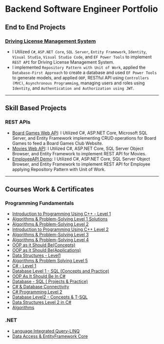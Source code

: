 # Backend Software Engineer Portfolio

## End to End Projects
### [Driving License Management System](https://github.com/MohamedBadwy360/Driving-License-Management-System-Backend-Project)
* I Utilized `C#`, `ASP.NET Core`, `SQL Server`, `Entity Framework`, `Identity`, `Visual Studio`, `Visual Studio Code`, and `EF Power Tools` to implement `REST API` for Driving License Management System.
* I implemented `Repository Pattern with Unit of Work`, applied the `Database-First Approach` to create a database and used `EF Power Tools` to generate models, and applied `OOP`, RESTful API using `Controllers (MVC)`, `Asynchronous Programming`, managing users and roles using `Identity`, and `Authentication and Authorization using JWT`.

---

## Skill Based Projects

### REST APIs
* [Board Games Web API](https://github.com/MohamedBadwy360/Board-Games-Web-API): I Utilized C#, ASP.NET Core, Microsoft SQL Server, and Entity Framework implementing CRUD operations for Board Games to feed a Board Games Club Website.
* [Movies Web API](https://github.com/MohamedBadwy360/MoviesAPI): I Utilized C#, ASP.NET Core, SQL Server Object Browser, and Entity Framework to implement REST API for Movies.
* [EmployeeAPI Demo](https://github.com/MohamedBadwy360/API-Demo): I Utilized C#, ASP.NET Core, SQL Server Object Browser, and Entity Framework to implement REST API for Employee applying Repository Pattern with Unit of Work.

---

## Courses Work & Certificates

### Programming Fundamentals
* [Introduction to Programming Using C++ - Level 1](https://github.com/MohamedBadwy360/Introduction-to-Programming-Using-C---Level-1)
* [Algorithms & Problem-Solving Level 1 Solutions](https://github.com/MohamedBadwy360/Algorithms-Problem-Solving-Level-1-Solutions)
* [Algorithms & Problem-Solving Level 2](https://github.com/MohamedBadwy360/Algorithms-Problem-Solving-Level-2)
* [Introduction to Programming Using C++ Level 2](https://github.com/MohamedBadwy360/Introduction-to-Programming-Using-C-Level-2)
* [Algorithms & Problem-Solving Level 3](https://github.com/MohamedBadwy360/Algorithms-Problem-Solving-Level-3)
* [Algorithms & Problem-Solving Level 4](https://github.com/MohamedBadwy360/Algorithms-Problem-Solving-Level-4)
* [OOP as it Should Be(Concepts)](https://github.com/MohamedBadwy360/OOP-as-it-Should-Be-Concepts)
* [OOP as it Should Be(Applications)](https://github.com/MohamedBadwy360/OOP-as-it-Should-Be-Applications)
* [Data Structures - Level1](https://github.com/MohamedBadwy360/Data-Structures-Level1)
* [Algorithms & Problem Solving Level 5](https://github.com/MohamedBadwy360/Algorithms-Problem-Solving-Level-5)
* [C# - Level 1](https://github.com/MohamedBadwy360/C-Sharp-Level-1)
* [Database Level 1 - SQL (Concepts and Practice)](https://github.com/MohamedBadwy360/Database-Level-1-SQL-Concepts-and-Practice)
* [OOP As It Should Be In C#](https://github.com/MohamedBadwy360/OOP-As-It-Should-Be-In-C-Sharp)
* [Database - SQL ( Projects & Practice)](https://github.com/MohamedBadwy360/Database-SQL-Projects-and-Practice)
* [C# & Database Connectivity](https://github.com/MohamedBadwy360/C-Sharp-Database-Connectivity)
* [C# Programming Level 2](https://github.com/MohamedBadwy360/C-Sharp-Programming-Level-2)
* [Database Level2 - Concepts & T-SQL](https://github.com/MohamedBadwy360/Database-Level2-Concepts-T-SQL)
* [Data Structures Level 2 in C#](https://github.com/MohamedBadwy360/Data-Structures-Level-2-in-C-Sharp)
* [Algorithms](https://github.com/MohamedBadwy360/Algorithms)

### .NET
* [Language Integrated Query-LINQ](https://github.com/MohamedBadwy360/Language-Integrated-Query-LINQ)
* [Data Access & EntityFramework Core](https://github.com/MohamedBadwy360/Data-Access-EntityFramework-Core)

